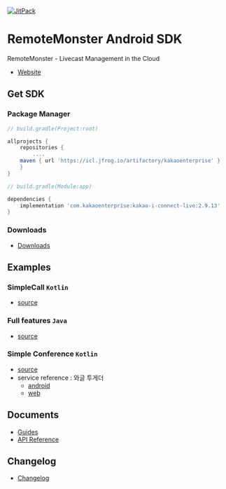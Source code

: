[![JitPack](https://jitpack.io/v/com.gitlab.kakao-i-connect-live/android-sdk.svg)](https://jitpack.io/#com.gitlab.kakao-i-connect-live/android-sdk)

# RemoteMonster Android SDK

RemoteMonster - Livecast Management in the Cloud
* [Website](https://remotemonster.com)


## Get SDK

### Package Manager
```project:build.gradle
// build.gradle(Project:root)

allprojects {
    repositories {
    	....
	maven { url 'https://icl.jfrog.io/artifactory/kakaoenterprise' }
    }
}
```

```module:build.gradle
// build.gradle(Module:app)

dependencies {
    implementation 'com.kakaoenterprise:kakao-i-connect-live:2.9.13'
}
```

### Downloads
* [Downloads](https://github.com/RemoteMonster/android-sdk/releases/)


## Examples

### SimpleCall `Kotlin`
* [source](https://github.com/RemoteMonster/android-sdk/tree/master/examples/SimpleCall)

### Full features `Java`
* [source](https://github.com/RemoteMonster/android-sdk/tree/master/examples/full/)

### Simple Conference `Kotlin`
* [source](https://github.com/RemoteMonster/android-sdk/tree/master/examples/SimpleConference)
* service reference : 와글 투게더
    * [android](https://play.google.com/store/apps/details?id=com.remotemonster.waggletogether)
    * [web](https://waggle.live/)

## Documents

* [Guides](https://docs.remotemonster.com/)
* [API Reference](https://remotemonster.github.io/android-sdk/)



## Changelog
* [Changelog](https://github.com/RemoteMonster/android-sdk/blob/master/CHANGELOG.md)
